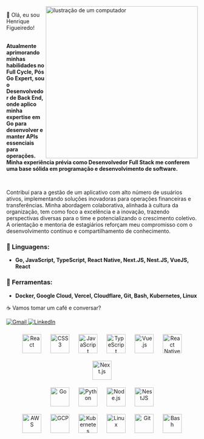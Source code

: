 <img src="https://raw.githubusercontent.com/MicaelliMedeiros/micaellimedeiros/master/image/computer-illustration.png" alt="ilustração de um computador" min-width="400px" max-width="400px" width="400px" align="right">

<p align="left"> 
  👋 Olá, eu sou Henrique Figueiredo!<br>
  
  <br>
  
  **Atualmente aprimorando minhas habilidades no Full Cycle, Pós Go Expert, sou o Desenvolvedor de Back End, onde aplico minha expertise em Go para desenvolver e manter APIs essenciais para operações. Minha experiência prévia como Desenvolvedor Full Stack me conferem 
  uma base sólida em programação e desenvolvimento de software.**
  
  <br>

  Contribuí para a gestão de um aplicativo com alto número de usuários ativos, implementando soluções inovadoras para operações financeiras e transferências. Minha abordagem colaborativa, alinhada à cultura da organização, tem como foco a excelência e a 
  inovação, trazendo perspectivas diversas para o time e potencializando o crescimento coletivo. A orientação e mentoria de estagiários reforçam meu compromisso com o desenvolvimento contínuo e compartilhamento de conhecimento.
</p>

### 🦄 Linguagens:
- **Go, JavaScript, TypeScript, React Native, Next.JS, Nest.JS, VueJS, React**

### 💼 Ferramentas:
- **Docker, Google Cloud, Vercel, Cloudflare, Git, Bash, Kubernetes, Linux**

<p align="left">
  ☕ Vamos tomar um café e conversar?
</p>

<p align="left">
  <a href="mailto:rickfiguer@gmail.com" title="Gmail">
    <img src="https://img.shields.io/badge/-Gmail-FF0000?style=flat-square&labelColor=FF0000&logo=gmail&logoColor=white" alt="Gmail"/>
  </a>
  <a href="[LINK-DO-SEU-LINKEDIN](https://www.linkedin.com/in/henrique-ribeiro-figueiredo-bb628b161/)" title="LinkedIn">
    <img src="https://img.shields.io/badge/-Linkedin-0e76a8?style=flat-square&logo=Linkedin&logoColor=white" alt="LinkedIn"/>
  </a>
</p>


<div align="center">  
<a href="https://reactjs.org/" target="_blank"><img style="margin: 10px" src="https://profilinator.rishav.dev/skills-assets/react-original-wordmark.svg" alt="React" height="50" /></a>  
<a href="https://www.w3schools.com/css/" target="_blank"><img style="margin: 10px" src="https://profilinator.rishav.dev/skills-assets/css3-original-wordmark.svg" alt="CSS3" height="50" /></a>  
<a href="https://www.javascript.com/" target="_blank"><img style="margin: 10px" src="https://profilinator.rishav.dev/skills-assets/javascript-original.svg" alt="JavaScript" height="50" /></a>  
<a href="https://www.typescriptlang.org/" target="_blank"><img style="margin: 10px" src="https://profilinator.rishav.dev/skills-assets/typescript-original.svg" alt="TypeScript" height="50" /></a>  
<a href="https://vuejs.org/" target="_blank"><img style="margin: 10px" src="https://profilinator.rishav.dev/skills-assets/vuejs-original-wordmark.svg" alt="Vue.js" height="50" /></a>
 <a href="https://reactnative.dev/" target="_blank"><img style="margin: 10px" src="https://devtop.io/wp-content/uploads/2022/10/react-native-1.png" alt="React Native" height="50" /></a>
  <a href="https://nextjs.org/" target="_blank"><img style="margin: 10px" src="https://miro.medium.com/v2/resize:fit:720/format:webp/1*BQZAbczBfLYtPp-6HmN0ZQ.jpeg" alt="Next.js" height="50" /></a>
</div>

</td>
<td valign="top" width="33%">

<div align="center">  
<a href="https://go.dev/" target="_blank"><img style="margin: 10px" src="https://profilinator.rishav.dev/skills-assets/go-original.svg" alt="Go" height="50" /></a>  
<a href="https://www.python.org/" target="_blank"><img style="margin: 10px" src="https://profilinator.rishav.dev/skills-assets/python-original.svg" alt="Python" height="50" /></a>  
<a href="https://nodejs.org/" target="_blank"><img style="margin: 10px" src="https://profilinator.rishav.dev/skills-assets/nodejs-original-wordmark.svg" alt="Node.js" height="50" /></a>  
<a href="https://nestjs.com/" target="_blank"><img style="margin: 10px" src="https://profilinator.rishav.dev/skills-assets/nestjs.svg" alt="NestJS" height="50" /></a>
</div>

</td>
<td valign="top" width="33%">
  
<div align="center">  
<a href="https://aws.amazon.com/" target="_blank"><img style="margin: 10px" src="https://profilinator.rishav.dev/skills-assets/amazonwebservices-original-wordmark.svg" alt="AWS" height="50" /></a>  
<a href="https://cloud.google.com/" target="_blank"><img style="margin: 10px" src="https://profilinator.rishav.dev/skills-assets/google_cloud-icon.svg" alt="GCP" height="50" /></a>  
<a href="https://kubernetes.io/" target="_blank"><img style="margin: 10px" src="https://profilinator.rishav.dev/skills-assets/kubernetes-icon.svg" alt="Kubernetes" height="50" /></a>  
<a href="https://www.linux.org/" target="_blank"><img style="margin: 10px" src="https://profilinator.rishav.dev/skills-assets/linux-original.svg" alt="Linux" height="50" /></a>  
<a href="https://github.com/" target="_blank"><img style="margin: 10px" src="https://profilinator.rishav.dev/skills-assets/git-scm-icon.svg" alt="Git" height="50" /></a>  
<a href="https://www.gnu.org/software/bash/" target="_blank"><img style="margin: 10px" src="https://profilinator.rishav.dev/skills-assets/gnu_bash-icon.svg" alt="Bash" height="50" /></a>  
</div>

</td>
</tr></table>  
